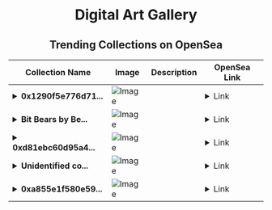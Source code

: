 <div align="center">

# Digital Art Gallery

## Trending Collections on OpenSea

| Collection Name                       | Image                                                                                     | Description                       | OpenSea Link                                                                                          |
|---------------------------------------|-------------------------------------------------------------------------------------------|-----------------------------------|--------------------------------------------------------------------------------------------------------|
| **<details><summary>0x1290f5e776d71...</summary>0x1290f5e776d713d4fc97bec5591dbde1a559109e</details>** | ![Image](https://i.seadn.io/s/raw/files/3f119867a9a90aa02e57dd512c900f3e.gif?w=500&auto=format?w=200&auto=format) |  | <details><summary>Link</summary>[0x1290f5e776d713d4fc97bec5591dbde1a559109e](https://opensea.io/collection/0x1290f5e776d713d4fc97bec5591dbde1a559109e)</details> |
| **<details><summary>Bit Bears by Be...</summary>Bit Bears by Berachain</details>** | ![Image](https://i.seadn.io/s/raw/files/c87a99d2311526649d6b6c5c3f99478e.png?w=500&auto=format?w=200&auto=format) |  | <details><summary>Link</summary>[Bit Bears by Berachain](https://opensea.io/collection/bit-bears-by-berachain-48)</details> |
| **<details><summary>0xd81ebc60d95a4...</summary>0xd81ebc60d95a4f1bc7eb6bf968a6066900643f54</details>** | ![Image](https://i.seadn.io/s/raw/files/3f119867a9a90aa02e57dd512c900f3e.gif?w=500&auto=format?w=200&auto=format) |  | <details><summary>Link</summary>[0xd81ebc60d95a4f1bc7eb6bf968a6066900643f54](https://opensea.io/collection/0xd81ebc60d95a4f1bc7eb6bf968a6066900643f54)</details> |
| **<details><summary>Unidentified co...</summary>Unidentified contract 78a28978-b22b-48b9-99e6-547c11ac425e</details>** | ![Image](https://i.seadn.io/s/raw/files/df5590d25ab09e242a8d5cea0e1cf849.png?w=500&auto=format?w=200&auto=format) |  | <details><summary>Link</summary>[Unidentified contract 78a28978-b22b-48b9-99e6-547c11ac425e](https://opensea.io/collection/unidentified-contract-78a28978-b22b-48b9-99e6-547c)</details> |
| **<details><summary>0xa855e1f580e59...</summary>0xa855e1f580e5997151730967b1bb3b54d2326aeb</details>** | ![Image](https://i.seadn.io/s/raw/files/3f119867a9a90aa02e57dd512c900f3e.gif?w=500&auto=format?w=200&auto=format) |  | <details><summary>Link</summary>[0xa855e1f580e5997151730967b1bb3b54d2326aeb](https://opensea.io/collection/0xa855e1f580e5997151730967b1bb3b54d2326aeb)</details> |

</div>